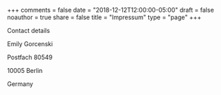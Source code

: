 +++
comments = false
date = "2018-12-12T12:00:00-05:00"
draft = false
noauthor = true
share = false
title = "Impressum"
type = "page"
+++

Contact details

<!--more-->


Emily Gorcenski

Postfach 80549

10005 Berlin

Germany
